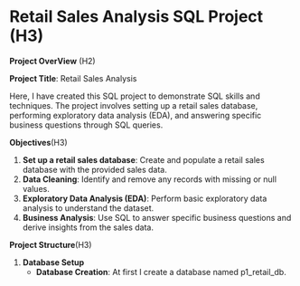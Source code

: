 # Retail Sales Analysis SQL Project (H3)
**Project OverView** (H2)

**Project Title**: Retail Sales Analysis

Here, I have created this SQL project to demonstrate SQL skills and techniques. The project involves setting up a retail sales database, performing exploratory data analysis (EDA), and answering specific business questions through SQL queries. 

**Objectives**(H3)
1) **Set up a retail sales database**: Create and populate a retail sales database with the provided sales data.
2) **Data Cleaning**: Identify and remove any records with missing or null values.
3) **Exploratory Data Analysis (EDA)**: Perform basic exploratory data analysis to understand the dataset.
4) **Business Analysis**: Use SQL to answer specific business questions and derive insights from the sales data.

**Project Structure**(H3)
1. **Database Setup**
   - **Database Creation**: At first I create a database named 
       p1_retail_db.
